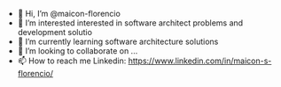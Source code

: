 - 👋 Hi, I’m @maicon-florencio
- 👀 I’m interested interested in software architect  problems and development solutio
- 🌱 I’m currently learning software architecture solutions
- 💞️ I’m looking to collaborate on ...
- 📫 How to reach me Linkedin: https://www.linkedin.com/in/maicon-s-florencio/

<!---
maicon-florencio/maicon-florencio is a ✨ special ✨ repository because its `README.md` (this file) appears on your GitHub profile.
You can click the Preview link to take a look at your changes.
--->
